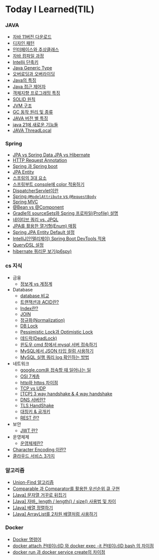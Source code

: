 # Today I Learned(TIL)

### JAVA

- [자바 11버전 다운로드](./java/Install%20Java%2011%20version.md)
- [디자인 패턴](./java/디자인%20패턴.md)
- [인터페이스와 추상클래스](./java/인터페이스와%20추상클래스.md)
- [자바 컴파일 과정](./java/자바%20컴파일%20과정.md)
- [Intellij 단축키](./java/IntelliJ%20단축키.md)
- [Java Generic Type](<./java/Java%20Generic%20Type%20(제네릭%20타입).md>)
- [오버로딩과 오버라이딩](./java/오버로딩과%20오버라이딩.md)
- [Java의 특징](./java/Java의%20특징.md)
- [Java 접근 제어자](./java/Java%20접근%20제어자.md)
- [객체지향 프로그래밍 특징](./java/객체지향%20프로그래밍%20특징.md)
- [SOLID 원칙](./java/SOLID%20원칙.md)
- [JVM 구조](./java/JVM%20구조.md)
- [GC 동작 원리 및 종류](./java/GC%20동작%20원리%20및%20종류.md)
- [JAVA 버전 별 특징](./java/JAVA%20버전%20별%20특징.md)
- [java 21에 새로운 기능들](./java/java%2021에%20새로운%20기능들.md)
- [JAVA ThreadLocal](./java/JAVA%20ThreadLocal.md)

### Spring

- [JPA vs Spring Data JPA vs Hibernate](./spring/JPA%20vs%20Spring%20Data%20JPA%20vs%20Hibernate.md)
- [HTTP Request Annotation](./spring/HTTP%20Request%20Annotation.md)
- [Spring 과 Spring boot](./spring/Spring%20과%20Spring%20boot.md)
- [JPA Entity](./spring/JPA%20Entity.md)
- [스프링의 3대 요소](./spring/스프링의%203대%20요소.md)
- [스프링부트 console에 color 적용하기](./spring/스프링부트%20console에%20color%20적용하기.md)
- [DispatcherServlet이란](./spring/DispatcherServlet이란.md)
- [Spring `@ModelAttribute` vs `@RequestBody`](./spring/Spring%20`@ModelAttribute`%20vs%20`@RequestBody`.md)
- [Spring MVC](./spring/Spring%20MVC.md)
- [@Bean vs @Component](./spring/@Bean%20vs%20@Component.md)
- [Gradle의 sourceSets와 Spring 프로파일(Profile) 설명](<./spring/Gradle의%20sourceSets와%20Spring%20프로파일(Profile)%20설명.md>)
- [네이티브 쿼리 vs. JPQL](./spring/네이티브%20쿼리%20vs%20JPQL.md)
- [JPA를 활용한 열거형(Enum) 매핑](<./spring/JPA를%20활용한%20열거형(Enum)%20매핑.md>)
- [Spring JPA Entity Default 설정](./spring/Spring%20JPA%20Entity%20Default%20설정.md)
- [IntelliJ(인텔리제이) Spring Boot DevTools 적용](<./spring/IntelliJ(인텔리제이)%20Spring%20Boot%20DevTools%20적용.md>)
- [QueryDSL 설정](./spring//QueryDSL%20설정.md)
- [hibernate 쿼리문 보기(p6spy)](<./spring/hibernate%20쿼리문%20보기(p6spy).md>)

### cs 지식

- 금융
  - [정보계 vs 계정계](./cs/금융/정보계%20vs%20계정계.md)
- Database
  - [database 비교](./cs/Database/database.md)
  - [트랜잭션과 ACID란?](./cs/Database/트랜잭션과%20ACID.md)
  - [Index란?](./cs/Database/Index.md)
  - [JOIN](./cs/Database/DB%20JOIN.md)
  - [정규화(Normalization)](<./cs/Database/정규화(Normalization).md>)
  - [DB Lock](./cs/Database/DB%20Lock.md)
  - [Pessimistic Lock과 Optimistic Lock](./cs/Database/Pessimistic%20Lock과%20Optimistic%20Lock.md)
  - [데드락(DeadLock)](<./cs/Database/데드락(DeadLock).md>)
  - [윈도우 cmd 창에서 mysql 서버 접속하기](/cs/Database/윈도우%20cmd%20창에서%20mysql%20서버%20접속하기.md)
  - [MySQL에서 JSON 타입 컬럼 사용하기](/cs/Database/MySQL에서%20JSON%20타입%20컬럼%20사용하기.md)
  - [MySQL 실행 쿼리 log 확인하는 방법](/cs/Database/MySQL%20실행%20쿼리%20log%20확인.md)
- 네트워크
  - [google.com을 접속할 때 일어나는 일](./cs/네트워크/google.com%20을%20접속할%20때%20일어나는%20일.md)
  - [OSI 7계층](./cs/네트워크/OSI%207계층.md)
  - [http와 https 차이점](./cs/네트워크/HTTP와%20HTTPS의%20차이점.md)
  - [TCP vs UDP](./cs/네트워크/TCP%20vs%20UDP.md)
  - [[TCP] 3 way handshake & 4 way handshake](./cs/네트워크/%5BTCP%5D%203%20way%20handshake%20%26%204%20way%20handshake.md)
  - [DNS 서버란?](./cs/네트워크/DNS%20서버란.md)
  - [TLS HandShake](./cs/네트워크/TLS%20HandShake.md)
  - [대칭키 & 공개키](./cs/네트워크/대칭키%20&%20공개키.md)
  - [REST 란?](./cs/네트워크/REST%20란.md)
- 보안
  - [JWT 란?](./cs/보안/JWT란.md)
- 운영체제
  - [운영체제란?](./cs/운영체제/운영체제란.md)
- [Character Encoding 이란?](./cs/문자%20인코딩이란.md)
- [클라우드 서비스 3가지](./cs/클라우드%20서비스%203가지.md)

### 알고리즘

- [Union-Find 알고리즘](./Algorithm/Union-Find%20알고리즘.md)
- [Comparable 과 Comparator를 활용한 우선순위 큐 구현](./Algorithm/Comparable%20과%20Comparator를%20활용한%20우선순위%20큐%20구현.md)
- [[Java] 문자열 거꾸로 뒤집기](./Algorithm/[Java]%20문자열%20거꾸로%20뒤집기.md)
- [[Java] 자바\_ length / length() / size() 사용법 및 차이](./Algorithm/[Java]%20자바%20길이구하기.md)
- [[Java] 배열 정렬하기](./Algorithm/[Java]%20배열%20정렬하기.md)
- [[Java] ArrayList를 2차원 배열처럼 사용하기](./Algorithm/[Java]%20ArrayList를%202차원%20배열처럼%20사용하기.md)

### Docker

- [Docker 명령어](./docker/Docker%20명령어.md)
- [docker attach 컨테이너ID 와 docker exec -it 컨테이너ID bash 의 차이점](./docker/docker%20attach%20컨테이너ID%20와%20docker%20exec%20-it%20컨테이너ID%20bash%20의%20차이점.md)
- [docker run 과 docker service create의 차이점](./docker/docker%20run%20과%20docker%20service%20create의%20차이점.md)
